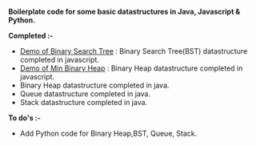 <html>
<body>
<p><strong>Boilerplate code for some basic datastructures in Java, Javascript &amp; Python.</strong></p>

<p><strong>Completed :-</strong></p>

<ul>
	<li data-empty="true"><a href="https://vaibhavajaygupta.github.io/boilerplate-data-structure/binarysearchtree/javascript/BinarySearchTree.html" target="_blank">Demo of Binary Search Tree</a> : Binary Search Tree(BST) datastructure completed in javascript.</li>
	<li data-empty="true"><a href="https://vaibhavajaygupta.github.io/boilerplate-data-structure/binaryheap/javascript/BinaryMinHeap.html" target="_blank">Demo of Min Binary Heap</a> : Binary Heap datastructure completed in javascript.</li>
	<li data-empty="true">Binary Heap datastructure completed in java.</li>
	<li data-empty="true">Queue datastructure completed in java.</li>
	<li data-empty="true">Stack datastructure completed in java.</li>

</ul>

<p><strong>To do's :-</strong></p>

<ul>
	<li>Add Python code for Binary Heap,BST, Queue, Stack.</li>
</ul>


</body>
</html>

